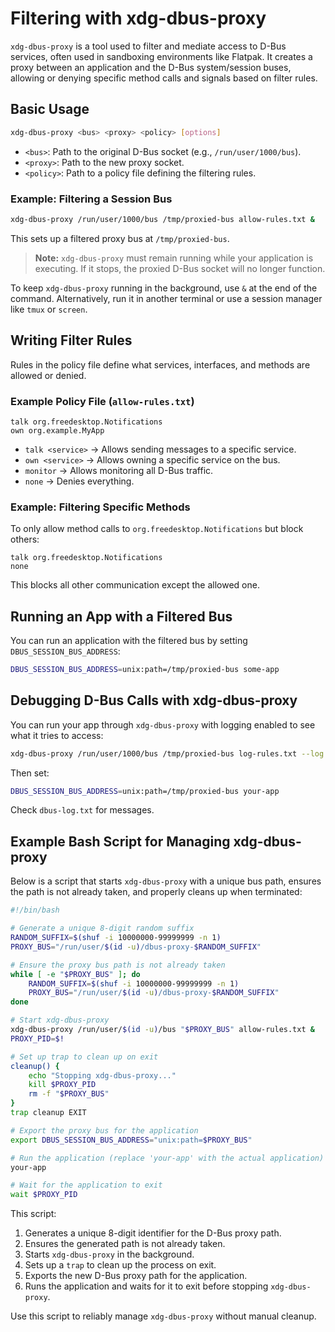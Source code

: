 # Filtering with xdg-dbus-proxy

`xdg-dbus-proxy` is a tool used to filter and mediate access to D-Bus services, often used in sandboxing environments like Flatpak. It creates a proxy between an application and the D-Bus system/session buses, allowing or denying specific method calls and signals based on filter rules.

## Basic Usage

```sh
xdg-dbus-proxy <bus> <proxy> <policy> [options]
```

- `<bus>`: Path to the original D-Bus socket (e.g., `/run/user/1000/bus`).
- `<proxy>`: Path to the new proxy socket.
- `<policy>`: Path to a policy file defining the filtering rules.

### Example: Filtering a Session Bus
```sh
xdg-dbus-proxy /run/user/1000/bus /tmp/proxied-bus allow-rules.txt &
```
This sets up a filtered proxy bus at `/tmp/proxied-bus`.

> **Note:** `xdg-dbus-proxy` must remain running while your application is executing. If it stops, the proxied D-Bus socket will no longer function.

To keep `xdg-dbus-proxy` running in the background, use `&` at the end of the command. Alternatively, run it in another terminal or use a session manager like `tmux` or `screen`.

## Writing Filter Rules

Rules in the policy file define what services, interfaces, and methods are allowed or denied.

### Example Policy File (`allow-rules.txt`)

```
talk org.freedesktop.Notifications
own org.example.MyApp
```

- `talk <service>` → Allows sending messages to a specific service.
- `own <service>` → Allows owning a specific service on the bus.
- `monitor` → Allows monitoring all D-Bus traffic.
- `none` → Denies everything.

### Example: Filtering Specific Methods
To only allow method calls to `org.freedesktop.Notifications` but block others:
```
talk org.freedesktop.Notifications
none
```

This blocks all other communication except the allowed one.

## Running an App with a Filtered Bus
You can run an application with the filtered bus by setting `DBUS_SESSION_BUS_ADDRESS`:
```sh
DBUS_SESSION_BUS_ADDRESS=unix:path=/tmp/proxied-bus some-app
```

## Debugging D-Bus Calls with xdg-dbus-proxy
You can run your app through `xdg-dbus-proxy` with logging enabled to see what it tries to access:

```sh
xdg-dbus-proxy /run/user/1000/bus /tmp/proxied-bus log-rules.txt --log debug > dbus-log.txt &
```

Then set:
```sh
DBUS_SESSION_BUS_ADDRESS=unix:path=/tmp/proxied-bus your-app
```

Check `dbus-log.txt` for messages.

## Example Bash Script for Managing xdg-dbus-proxy

Below is a script that starts `xdg-dbus-proxy` with a unique bus path, ensures the path is not already taken, and properly cleans up when terminated:

```sh
#!/bin/bash

# Generate a unique 8-digit random suffix
RANDOM_SUFFIX=$(shuf -i 10000000-99999999 -n 1)
PROXY_BUS="/run/user/$(id -u)/dbus-proxy-$RANDOM_SUFFIX"

# Ensure the proxy bus path is not already taken
while [ -e "$PROXY_BUS" ]; do
    RANDOM_SUFFIX=$(shuf -i 10000000-99999999 -n 1)
    PROXY_BUS="/run/user/$(id -u)/dbus-proxy-$RANDOM_SUFFIX"
done

# Start xdg-dbus-proxy
xdg-dbus-proxy /run/user/$(id -u)/bus "$PROXY_BUS" allow-rules.txt &
PROXY_PID=$!

# Set up trap to clean up on exit
cleanup() {
    echo "Stopping xdg-dbus-proxy..."
    kill $PROXY_PID
    rm -f "$PROXY_BUS"
}
trap cleanup EXIT

# Export the proxy bus for the application
export DBUS_SESSION_BUS_ADDRESS="unix:path=$PROXY_BUS"

# Run the application (replace 'your-app' with the actual application)
your-app

# Wait for the application to exit
wait $PROXY_PID
```

This script:
1. Generates a unique 8-digit identifier for the D-Bus proxy path.
2. Ensures the generated path is not already taken.
3. Starts `xdg-dbus-proxy` in the background.
4. Sets up a `trap` to clean up the process on exit.
5. Exports the new D-Bus proxy path for the application.
6. Runs the application and waits for it to exit before stopping `xdg-dbus-proxy`.

Use this script to reliably manage `xdg-dbus-proxy` without manual cleanup.
